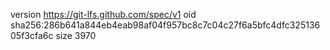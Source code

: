 version https://git-lfs.github.com/spec/v1
oid sha256:286b641a844eb4eab98af04f957bc8c7c04c27f6a5bfc4dfc32513605f3cfa6c
size 3970
